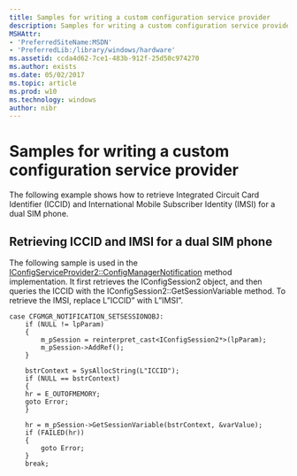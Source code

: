 ```yaml
---
title: Samples for writing a custom configuration service provider
description: Samples for writing a custom configuration service provider
MSHAttr:
- 'PreferredSiteName:MSDN'
- 'PreferredLib:/library/windows/hardware'
ms.assetid: ccda4d62-7ce1-483b-912f-25d50c974270
ms.author: exists
ms.date: 05/02/2017
ms.topic: article
ms.prod: w10
ms.technology: windows
author: nibr
---
```



# Samples for writing a custom configuration service provider

The following example shows how to retrieve Integrated Circuit Card Identifier (ICCID) and International Mobile Subscriber Identity (IMSI) for a dual SIM phone.

## Retrieving ICCID and IMSI for a dual SIM phone

The following sample is used in the [IConfigServiceProvider2::ConfigManagerNotification](iconfigserviceprovider2configmanagernotification.md) method implementation. It first retrieves the IConfigSession2 object, and then queries the ICCID with the IConfigSession2::GetSessionVariable method. To retrieve the IMSI, replace L”ICCID” with L”IMSI”.

``` syntax
case CFGMGR_NOTIFICATION_SETSESSIONOBJ:
    if (NULL != lpParam)
    {
        m_pSession = reinterpret_cast<IConfigSession2*>(lpParam);
        m_pSession->AddRef();
    }

    bstrContext = SysAllocString(L"ICCID");
    if (NULL == bstrContext)
    {
    hr = E_OUTOFMEMORY;
    goto Error;
    }

    hr = m_pSession->GetSessionVariable(bstrContext, &varValue);
    if (FAILED(hr))
    {
        goto Error;
    }
    break;
```

 





